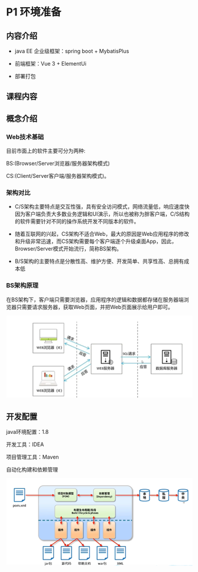 # P1 环境准备

## 内容介绍

* java EE 企业级框架：spring boot + MybatisPlus

* 前端框架：Vue 3 + ElementUi

* 部署打包

## 课程内容


## 概念介绍

### Web技术基础

目前市面上的软件主要可分为两种:

BS:(Browser/Server浏览器/服务器架构模式)

CS:(Client/Server客户端/服务器架构模式)。

### 架构对比

* C/S架构主要特点是交互性强，具有安全访问模式，网络流量低，响应速度快因为客户端负责大多数业务逻辑和UI演示，所以也被称为胖客户端，C/S结构的软件需要针对不同的操作系统开发不同版本的软件。

* 随着互联网的兴起，CS架构不适合Web，最大的原因是Web应用程序的修改和升级非常迅速，而CS架构需要每个客户端逐个升级桌面App，因此，Browser/Server模式开始流行，简称BS架构。

* B/S架构的主要特点是分散性高、维护方便、开发简单、共享性高、总拥有成本低

### BS架构原理
在BS架构下，客户端只需要浏览器，应用程序的逻辑和数据都存储在服务器端浏览器只需要请求服务器，获取Web页面，并把Web页面展示给用户即可。

![Alt text](./img/bs.png)



## 开发配置

java环境配置：1.8

开发工具：IDEA

项目管理工具：Maven

自动化构建和依赖管理

![Alt text](./img/maven.png)












